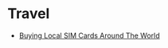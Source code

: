# Travel

- [Buying Local SIM Cards Around The World](http://toomanyadapters.com/buying-local-sim-cards/)
